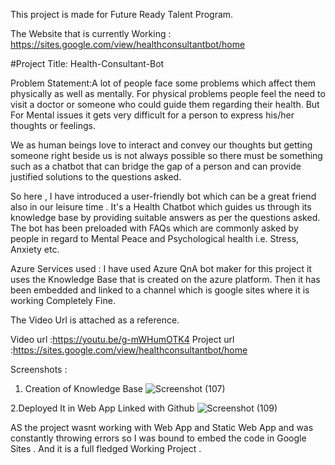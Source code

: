  
This project is made for Future Ready Talent Program.

The Website that is currently Working  : https://sites.google.com/view/healthconsultantbot/home

#Project Title: Health-Consultant-Bot

Problem Statement:A lot of people face some problems which affect them physically as well as mentally. For physical problems people feel the need to visit a doctor or someone who could guide them regarding their health. But For Mental issues it gets very difficult for a person to express his/her thoughts or feelings. 
 
We as human beings love to interact and convey our thoughts but getting someone right beside us is not always possible so there must be something such as a chatbot that can bridge the gap of a person and can provide justified solutions to the questions  asked.
 
So here , I have introduced a user-friendly bot which can be a great friend also in our leisure time . It's a Health Chatbot which  guides us through its knowledge base by providing suitable answers as per the questions asked. 
The bot has been preloaded with FAQs which are commonly asked by people in regard to Mental Peace and Psychological health i.e. Stress, Anxiety etc.

Azure Services used : I have used Azure QnA bot maker for this project it uses the Knowledge Base that is created on the azure platform. Then it has been embedded and linked to a channel which is google sites where it is working Completely Fine.

The Video Url is attached as a reference. 

Video url :https://youtu.be/g-mWHumOTK4
Project url :https://sites.google.com/view/healthconsultantbot/home

Screenshots : 
 1. Creation of Knowledge Base
![Screenshot (107)](https://user-images.githubusercontent.com/91525659/150602695-31ef685c-a179-468d-b7ea-16330d682821.png)

2.Deployed It in Web App Linked with Github 
![Screenshot (109)](https://user-images.githubusercontent.com/91525659/150602824-db5f8775-122e-4ad0-b95b-7980d067eedf.png)

AS the project wasnt working with Web App and Static Web App and was constantly throwing errors so I was bound to embed the code in Google Sites . And it is a full fledged Working Project .

